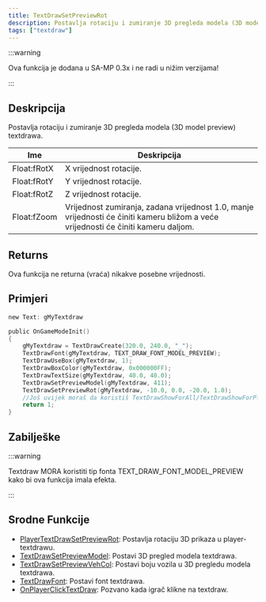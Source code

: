 ```yaml
---
title: TextDrawSetPreviewRot
description: Postavlja rotaciju i zumiranje 3D pregleda modela (3D model preview) textdrawa.
tags: ["textdraw"]
---
```


:::warning

Ova funkcija je dodana u SA-MP 0.3x i ne radi u nižim verzijama!

:::

## Deskripcija

Postavlja rotaciju i zumiranje 3D pregleda modela (3D model preview) textdrawa.

| Ime         | Deskripcija                                                                                                                        |
| ----------- | ---------------------------------------------------------------------------------------------------------------------------------- |
| Float:fRotX | X vrijednost rotacije.                                                                                                             |
| Float:fRotY | Y vrijednost rotacije.                                                                                                             |
| Float:fRotZ | Z vrijednost rotacije.                                                                                                             |
| Float:fZoom | Vrijednost zumiranja, zadana vrijednost 1.0, manje vrijednosti će činiti kameru bližom a veće vrijednosti će činiti kameru daljom. |

## Returns

Ova funkcija ne returna (vraća) nikakve posebne vrijednosti.

## Primjeri

```c
new Text: gMyTextdraw

public OnGameModeInit()
{
    gMyTextdraw = TextDrawCreate(320.0, 240.0, "_");
    TextDrawFont(gMyTextdraw, TEXT_DRAW_FONT_MODEL_PREVIEW);
    TextDrawUseBox(gMyTextdraw, 1);
    TextDrawBoxColor(gMyTextdraw, 0x000000FF);
    TextDrawTextSize(gMyTextdraw, 40.0, 40.0);
    TextDrawSetPreviewModel(gMyTextdraw, 411);
    TextDrawSetPreviewRot(gMyTextdraw, -10.0, 0.0, -20.0, 1.0);
    //Još uvijek moraš da koristiš TextDrawShowForAll/TextDrawShowForPlayer kako bi textdraw bio vidljiv.
    return 1;
}
```

## Zabilješke

:::warning

Textdraw MORA koristiti tip fonta TEXT_DRAW_FONT_MODEL_PREVIEW kako bi ova funkcija imala efekta.

:::

## Srodne Funkcije

- [PlayerTextDrawSetPreviewRot](PlayerTextDrawSetPreviewRot): Postavlja rotaciju 3D prikaza u player-textdrawu.
- [TextDrawSetPreviewModel](TextDrawSetPreviewModel): Postavi 3D pregled modela textdrawa.
- [TextDrawSetPreviewVehCol](TextDrawSetPreviewVehCol): Postavi boju vozila u 3D pregledu modela textdrawa.
- [TextDrawFont](TextDrawFont): Postavi font textdrawa.
- [OnPlayerClickTextDraw](../callbacks/OnPlayerClickTextDraw): Pozvano kada igrač klikne na textdraw.
